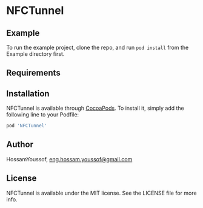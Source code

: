 # NFCTunnel

## Example

To run the example project, clone the repo, and run `pod install` from the Example directory first.

## Requirements

## Installation

NFCTunnel is available through [CocoaPods](https://cocoapods.org). To install
it, simply add the following line to your Podfile:

```ruby
pod 'NFCTunnel'
```

## Author

HossamYoussof, eng.hossam.youssof@gmail.com

## License

NFCTunnel is available under the MIT license. See the LICENSE file for more info.
